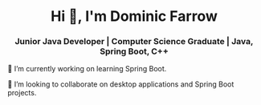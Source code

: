 <h1 align="center"> Hi 👋, I'm Dominic Farrow </h1>
<h3 align="center"> Junior Java Developer | Computer Science Graduate | Java, Spring Boot, C++ </h3>

🔭 I’m currently working on learning Spring Boot.

👯 I’m looking to collaborate on desktop applications and Spring Boot projects.

<!--
**dfarrow00/dfarrow00** is a ✨ _special_ ✨ repository because its `README.md` (this file) appears on your GitHub profile.

Here are some ideas to get you started:

- 🔭 I’m currently working on ...
- 🌱 I’m currently learning ...
- 👯 I’m looking to collaborate on ...
- 🤔 I’m looking for help with ...
- 💬 Ask me about ...
- 📫 How to reach me: ...
- 😄 Pronouns: ...
- ⚡ Fun fact: ...
-->
